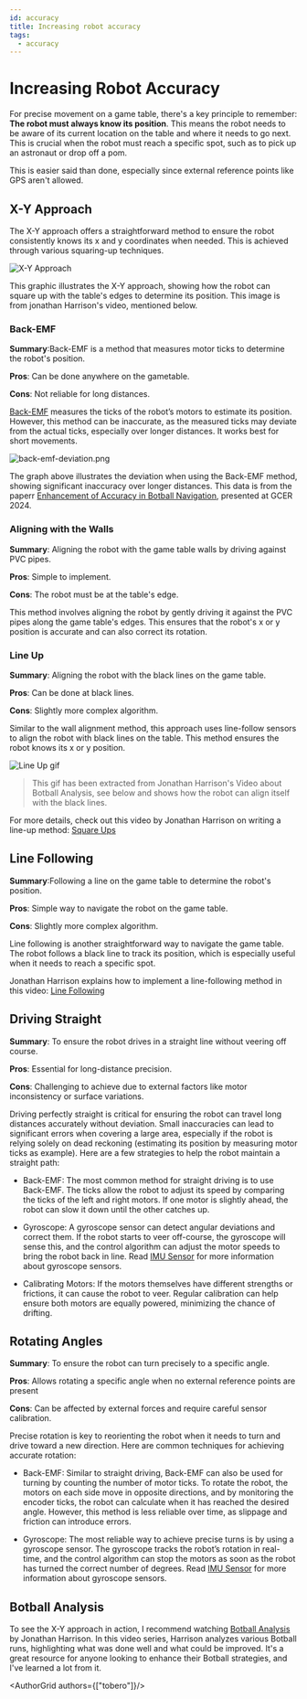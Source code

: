 ```yaml
---
id: accuracy
title: Increasing robot accuracy
tags:
  - accuracy
---
```


# Increasing Robot Accuracy

For precise movement on a game table, there's a key principle to remember: **The robot must always know its position**.
This
means the robot needs to be aware of its current location on the table and where it needs to go next. This is crucial
when the robot must reach a specific spot, such as to pick up an astronaut or drop off a pom.

This is easier said than done, especially since external reference points like GPS aren't allowed.

## X-Y Approach

The X-Y approach offers a straightforward method to ensure the robot consistently knows its x and y coordinates when
needed. This is achieved through various squaring-up techniques.

![X-Y Approach](/img/x-y-approach.png)

This graphic illustrates the X-Y approach, showing how the robot can square up with the table's edges to determine its
position. This image is from jonathan Harrison's video, mentioned below.

### Back-EMF

<tldr>
    <p><b>Summary</b>:Back-EMF is a method that measures motor ticks to determine the robot's position.</p>
    <p><b>Pros</b>: Can be done anywhere on the gametable.</p>
    <p><b>Cons</b>: Not reliable for long distances.</p>
</tldr>

[Back-EMF](https://en.wikipedia.org/wiki/Counter-electromotive_force) measures the ticks of the robot’s motors to
estimate its position. However, this method can be inaccurate, as
the measured ticks may deviate from the actual ticks, especially over longer distances. It works best for short
movements.

![back-emf-deviation.png](/img/back-emf-deviation.png)

The graph above illustrates the deviation when using the Back-EMF method, showing significant inaccuracy over longer
distances. This data is from the
paperr [Enhancement of Accuracy in Botball Navigation](https://www.kipr.org/wp-content/uploads/2024/08/Enhancement_of_Accuracy_in_Botball_Navigation.pdf),
presented at GCER 2024.

### Aligning with the Walls

<tldr>
    <p><b>Summary</b>: Aligning the robot with the game table walls by driving against PVC pipes.</p>
    <p><b>Pros</b>: Simple to implement.</p>
    <p><b>Cons</b>: The robot must be at the table's edge.</p>
</tldr>

This method involves aligning the robot by gently driving it against the PVC pipes along the game table's edges. This
ensures that the robot's x or y position is accurate and can also correct its rotation.

### Line Up

<tldr>
    <p><b>Summary</b>: Aligning the robot with the black lines on the game table.</p>
    <p><b>Pros</b>: Can be done at black lines.</p>
    <p><b>Cons</b>: Slightly more complex algorithm.</p>
</tldr>

Similar to the wall alignment method, this approach uses line-follow sensors to align the robot with black lines on the
table. This method ensures the robot knows its x or y position.

![Line Up gif](/img/line-up.gif)

> This gif has been extracted from Jonathan Harrison's Video about Botball Analysis, see below and shows how the robot
> can align itself with the black lines.

For more details, check out this video by Jonathan Harrison on writing a line-up
method: [Square Ups](https://www.youtube.com/watch?v=jBVklWdPp7g)

## Line Following

<tldr>
    <p><b>Summary</b>:Following a line on the game table to determine the robot's position.</p>
    <p><b>Pros</b>: Simple way to navigate the robot on the game table.</p>
    <p><b>Cons</b>: Slightly more complex algorithm.</p>
</tldr>

Line following is another straightforward way to navigate the game table. The robot follows a black line to track its
position, which is especially useful when it needs to reach a specific spot.

Jonathan Harrison explains how to implement a line-following method in this
video: [Line Following](https://www.youtube.com/watch?v=i_qSt3hAxzc)

## Driving Straight

<tldr> <p><b>Summary</b>: To ensure the robot drives in a straight line without veering off course.</p> <p><b>Pros</b>: Essential for long-distance precision.</p> <p><b>Cons</b>: Challenging to achieve due to external factors like motor inconsistency or surface variations.</p> </tldr>

Driving perfectly straight is critical for ensuring the robot can travel long distances accurately without deviation.
Small inaccuracies can lead to significant errors when covering a large area, especially if the robot is relying solely
on dead reckoning (estimating its position by measuring motor ticks as example).
Here are a few strategies to help the robot maintain a straight path:

- Back-EMF: The most common method for straight driving is to use Back-EMF.
  The ticks allow the robot to adjust its speed by comparing the ticks of the left and right motors.
  If one motor is slightly ahead, the robot can slow it down until the other catches up.

- Gyroscope: A gyroscope sensor can detect angular deviations and correct them.
  If the robot starts to veer off-course, the gyroscope will sense this,
  and the control algorithm can adjust the motor speeds to bring the robot back in line.
  Read [IMU Sensor](../Sensors_Actuators/imu.md) for more information about gyroscope sensors.

- Calibrating Motors: If the motors themselves have different strengths or frictions, it can cause the robot to veer.
  Regular calibration can help ensure both motors are equally powered, minimizing the chance of drifting.

## Rotating Angles

<tldr> <p><b>Summary</b>: To ensure the robot can turn precisely to a specific angle.</p> <p><b>Pros</b>: Allows rotating a specific angle when no external reference points are present</p> <p><b>Cons</b>: Can be affected by external forces and require careful sensor calibration.</p> </tldr>

Precise rotation is key to reorienting the robot when it needs to turn and drive toward a new direction.
Here are common techniques for achieving accurate rotation:

- Back-EMF: Similar to straight driving, Back-EMF can also be used for turning by counting the number of motor ticks.
  To rotate the robot, the motors on each side move in opposite directions,
  and by monitoring the encoder ticks, the robot can calculate when it has reached the desired angle.
  However, this method is less reliable over time, as slippage and friction can introduce errors.

- Gyroscope: The most reliable way to achieve precise turns is by using a gyroscope sensor.
  The gyroscope tracks the robot’s rotation in real-time,
  and the control algorithm can stop the motors as soon as the robot has turned the correct number of degrees.
  Read [IMU Sensor](../Sensors_Actuators/imu.md) for more information about gyroscope sensors.

## Botball Analysis

To see the X-Y approach in action, I recommend watching [Botball Analysis](https://www.youtube.com/watch?v=OVaKQVpcXsI)
by Jonathan Harrison. In this video series,
Harrison analyzes various Botball runs, highlighting what was done well and what could be improved. It's a great
resource for anyone looking to enhance their Botball strategies, and I've learned a lot from it.

<AuthorGrid authors={["tobero"]}/>
